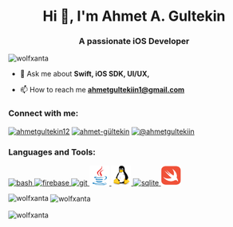 <h1 align="center">Hi 👋, I'm Ahmet A. Gultekin</h1>
<h3 align="center">A passionate iOS Developer</h3>

<p align="left"> <img src="https://komarev.com/ghpvc/?username=wolfxanta&label=Profile%20views&color=0e75b6&style=flat" alt="wolfxanta" /> </p>

- 💬 Ask me about **Swift, iOS SDK, UI/UX,**

- 📫 How to reach me **ahmetgultekiin1@gmail.com**

<h3 align="left">Connect with me:</h3>
<p align="left">
<a href="https://linkedin.com/in/ahmetgultekin12" target="blank"><img align="center" src="https://raw.githubusercontent.com/rahuldkjain/github-profile-readme-generator/master/src/images/icons/Social/linked-in-alt.svg" alt="ahmetgultekin12" height="30" width="40" /></a>
<a href="https://stackoverflow.com/users/ahmet-gültekin" target="blank"><img align="center" src="https://raw.githubusercontent.com/rahuldkjain/github-profile-readme-generator/master/src/images/icons/Social/stack-overflow.svg" alt="ahmet-gültekin" height="30" width="40" /></a>
<a href="https://medium.com/@ahmetgultekiin" target="blank"><img align="center" src="https://raw.githubusercontent.com/rahuldkjain/github-profile-readme-generator/master/src/images/icons/Social/medium.svg" alt="@ahmetgultekiin" height="30" width="40" /></a>
</p>

<h3 align="left">Languages and Tools:</h3>
<p align="left"> <a href="https://www.gnu.org/software/bash/" target="_blank" rel="noreferrer"> <img src="https://www.vectorlogo.zone/logos/gnu_bash/gnu_bash-icon.svg" alt="bash" width="40" height="40"/> </a> <a href="https://firebase.google.com/" target="_blank" rel="noreferrer"> <img src="https://www.vectorlogo.zone/logos/firebase/firebase-icon.svg" alt="firebase" width="40" height="40"/> </a> <a href="https://git-scm.com/" target="_blank" rel="noreferrer"> <img src="https://www.vectorlogo.zone/logos/git-scm/git-scm-icon.svg" alt="git" width="40" height="40"/> </a> <a href="https://www.java.com" target="_blank" rel="noreferrer"> <img src="https://raw.githubusercontent.com/devicons/devicon/master/icons/java/java-original.svg" alt="java" width="40" height="40"/> </a> <a href="https://www.linux.org/" target="_blank" rel="noreferrer"> <img src="https://raw.githubusercontent.com/devicons/devicon/master/icons/linux/linux-original.svg" alt="linux" width="40" height="40"/> </a> <a href="https://www.sqlite.org/" target="_blank" rel="noreferrer"> <img src="https://www.vectorlogo.zone/logos/sqlite/sqlite-icon.svg" alt="sqlite" width="40" height="40"/> </a> <a href="https://developer.apple.com/swift/" target="_blank" rel="noreferrer"> <img src="https://raw.githubusercontent.com/devicons/devicon/master/icons/swift/swift-original.svg" alt="swift" width="40" height="40"/> </a> </p>

<p><img align="left" src="https://github-readme-stats.vercel.app/api/top-langs?username=wolfxanta&show_icons=true&locale=en&layout=compact" alt="wolfxanta" /></p>

<p>&nbsp;<img align="center" src="https://github-readme-stats.vercel.app/api?username=wolfxanta&show_icons=true&locale=en" alt="wolfxanta" /></p>

<p><img align="center" src="https://github-readme-streak-stats.herokuapp.com/?user=wolfxanta&" alt="wolfxanta" /></p>

